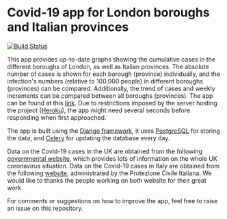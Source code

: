 # Covid-19 app for London boroughs and Italian provinces

[![Build Status](https://travis-ci.com/carlosparaciari/Covid19London.svg?branch=master)](https://travis-ci.com/carlosparaciari/Covid19London)

This app provides up-to-date graphs showing the cumulative cases in the different boroughs of London, as well as Italian provinces. The absolute number of cases is shown for each borough (province) individually, and the infection's numbers (relative to 100,000 people) in different boroughs (provinces) can be compared. Additionally, the trend of cases and weekly increments can be compared between all boroughs (provinces). The app can be found at this [link](https://covid-19-london.herokuapp.com/plots/). Due to restrictions imposed by the server hosting the project ([Heroku](https://www.heroku.com/)), the app might need several seconds before responding when first approached. 

The app is built using the [Django framework](https://www.djangoproject.com/), it uses [PostgreSQL](https://www.postgresql.org/) for storing the data, and [Celery](http://www.celeryproject.org/) for updating the database every day.

Data on the Covid-19 cases in the UK are obtained from the following [governmental website](https://coronavirus.data.gov.uk/), which provides lots of information on the whole UK coronavirus situation. Data on the Covid-19 cases in Italy are obtained from the following [website](http://opendatadpc.maps.arcgis.com/apps/opsdashboard/index.html#/b0c68bce2cce478eaac82fe38d4138b1), administrated by the Protezione Civile Italiana. We would like to thanks the people working on both website for their great work.

For comments or suggestions on how to improve the app, feel free to raise an issue on this repository.
